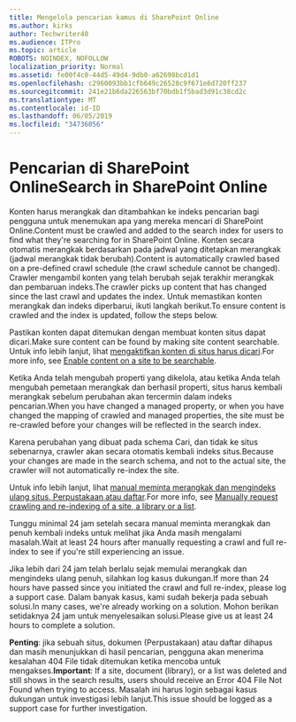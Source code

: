 ```yaml
---
title: Mengelola pencarian kamus di SharePoint Online
ms.author: kirks
author: Techwriter40
ms.audience: ITPro
ms.topic: article
ROBOTS: NOINDEX, NOFOLLOW
localization_priority: Normal
ms.assetid: fe00f4c0-44d5-49d4-9db0-a62698bcd1d1
ms.openlocfilehash: c2960093bb1cfb649c26528c9f671e6d720ff237
ms.sourcegitcommit: 241e21b6da226563bf70bdb1f5bad3d91c38cd2c
ms.translationtype: MT
ms.contentlocale: id-ID
ms.lasthandoff: 06/05/2019
ms.locfileid: "34736056"
---
```

# <a name="search-in-sharepoint-online"></a><span data-ttu-id="dc222-102">Pencarian di SharePoint Online</span><span class="sxs-lookup"><span data-stu-id="dc222-102">Search in SharePoint Online</span></span>

<span data-ttu-id="dc222-103">Konten harus merangkak dan ditambahkan ke indeks pencarian bagi pengguna untuk menemukan apa yang mereka mencari di SharePoint Online.</span><span class="sxs-lookup"><span data-stu-id="dc222-103">Content must be crawled and added to the search index for users to find what they're searching for in SharePoint Online.</span></span> <span data-ttu-id="dc222-104">Konten secara otomatis merangkak berdasarkan pada jadwal yang ditetapkan merangkak (jadwal merangkak tidak berubah).</span><span class="sxs-lookup"><span data-stu-id="dc222-104">Content is automatically crawled based on a pre-defined crawl schedule (the crawl schedule cannot be changed).</span></span> <span data-ttu-id="dc222-105">Crawler mengambil konten yang telah berubah sejak terakhir merangkak dan pembaruan indeks.</span><span class="sxs-lookup"><span data-stu-id="dc222-105">The crawler picks up content that has changed since the last crawl and updates the index.</span></span> <span data-ttu-id="dc222-106">Untuk memastikan konten merangkak dan indeks diperbarui, ikuti langkah berikut.</span><span class="sxs-lookup"><span data-stu-id="dc222-106">To ensure content is crawled and the index is updated, follow the steps below.</span></span>

<span data-ttu-id="dc222-107">Pastikan konten dapat ditemukan dengan membuat konten situs dapat dicari.</span><span class="sxs-lookup"><span data-stu-id="dc222-107">Make sure content can be found by making site content searchable.</span></span> <span data-ttu-id="dc222-108">Untuk info lebih lanjut, lihat [mengaktifkan konten di situs harus dicari](https://docs.microsoft.com/en-us/sharepoint/make-site-content-searchable).</span><span class="sxs-lookup"><span data-stu-id="dc222-108">For more info, see [Enable content on a site to be searchable](https://docs.microsoft.com/en-us/sharepoint/make-site-content-searchable).</span></span>

<span data-ttu-id="dc222-109">Ketika Anda telah mengubah properti yang dikelola, atau ketika Anda telah mengubah pemetaan merangkak dan berhasil properti, situs harus kembali merangkak sebelum perubahan akan tercermin dalam indeks pencarian.</span><span class="sxs-lookup"><span data-stu-id="dc222-109">When you have changed a managed property, or when you have changed the mapping of crawled and managed properties, the site must be re-crawled before your changes will be reflected in the search index.</span></span> 

<span data-ttu-id="dc222-110">Karena perubahan yang dibuat pada schema Cari, dan tidak ke situs sebenarnya, crawler akan secara otomatis kembali indeks situs.</span><span class="sxs-lookup"><span data-stu-id="dc222-110">Because your changes are made in the search schema, and not to the actual site, the crawler will not automatically re-index the site.</span></span> 

<span data-ttu-id="dc222-111">Untuk info lebih lanjut, lihat [manual meminta merangkak dan mengindeks ulang situs, Perpustakaan atau daftar](https://docs.microsoft.com/en-us/sharepoint/crawl-site-conten).</span><span class="sxs-lookup"><span data-stu-id="dc222-111">For more info, see [Manually request crawling and re-indexing of a site, a library or a list](https://docs.microsoft.com/en-us/sharepoint/crawl-site-conten).</span></span>

 <span data-ttu-id="dc222-112">Tunggu minimal 24 jam setelah secara manual meminta merangkak dan penuh kembali indeks untuk melihat jika Anda masih mengalami masalah.</span><span class="sxs-lookup"><span data-stu-id="dc222-112">Wait at least 24 hours after manually requesting a crawl and full re-index to see if you're still experiencing an issue.</span></span> 

<span data-ttu-id="dc222-113">Jika lebih dari 24 jam telah berlalu sejak memulai merangkak dan mengindeks ulang penuh, silahkan log kasus dukungan.</span><span class="sxs-lookup"><span data-stu-id="dc222-113">If more than 24 hours have passed since you initiated the crawl and full re-index, please log a support case.</span></span> <span data-ttu-id="dc222-114">Dalam banyak kasus, kami sudah bekerja pada sebuah solusi.</span><span class="sxs-lookup"><span data-stu-id="dc222-114">In many cases, we're already working on a solution.</span></span> <span data-ttu-id="dc222-115">Mohon berikan setidaknya 24 jam untuk menyelesaikan solusi.</span><span class="sxs-lookup"><span data-stu-id="dc222-115">Please give us at least 24 hours to complete a solution.</span></span>

<span data-ttu-id="dc222-116">**Penting**: jika sebuah situs, dokumen (Perpustakaan) atau daftar dihapus dan masih menunjukkan di hasil pencarian, pengguna akan menerima kesalahan 404 File tidak ditemukan ketika mencoba untuk mengakses.</span><span class="sxs-lookup"><span data-stu-id="dc222-116">**Important**: If a site, document (library), or a list was deleted and still shows in the search results, users should receive an Error 404 File Not Found when trying to access.</span></span> <span data-ttu-id="dc222-117">Masalah ini harus login sebagai kasus dukungan untuk investigasi lebih lanjut.</span><span class="sxs-lookup"><span data-stu-id="dc222-117">This issue should be logged as a support case for further investigation.</span></span> 



